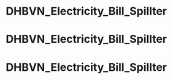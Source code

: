 # DHBVN_Electricity_Bill_Spillter
# DHBVN_Electricity_Bill_Spillter
# DHBVN_Electricity_Bill_Spillter
